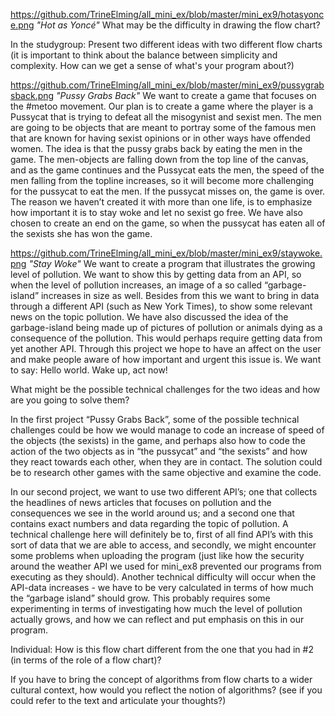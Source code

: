 https://github.com/TrineElming/all_mini_ex/blob/master/mini_ex9/hotasyonce.png
*"Hot as Yoncé"*
What may be the difficulty in drawing the flow chart?


In the studygroup:
Present two different ideas with two different flow charts (it is important to think about the balance between simplicity and complexity. How can we get a sense of what's your program about?)

https://github.com/TrineElming/all_mini_ex/blob/master/mini_ex9/pussygrabsback.png
*"Pussy Grabs Back"*
We want to create a game that focuses on the #metoo movement. Our plan is to create a game where the player is a Pussycat that is trying to defeat all the misogynist and sexist men. The men are going to be objects that are meant to portray some of the famous men that are known for having sexist opinions or in other ways have offended women. The idea is that the pussy grabs back by eating the men in the game. The men-objects are falling down from the top line of the canvas, and as the game continues and the Pussycat eats the men, the speed of the men falling from the topline increases, so it will become more challenging for the pussycat to eat the men. If the pussycat misses on, the game is over. The reason we haven’t created it with more than one life, is to emphasize how important it is to stay woke and let no sexist go free. 
We have also chosen to create an end on the game, so when the pussycat has eaten all of the sexists she has won the game.

https://github.com/TrineElming/all_mini_ex/blob/master/mini_ex9/staywoke.png
*"Stay Woke"*
We want to create a program that illustrates the growing level of pollution. We want to show this by getting data from an API, so when the level of pollution increases, an image of a so called “garbage-island” increases in size as well. Besides from this we want to bring in data through a different API (such as New York Times), to show some relevant news on the topic pollution. We have also discussed the idea of the garbage-island being made up of pictures of pollution or animals dying as a consequence of the pollution. This would perhaps require getting data from yet another API. Through this project we hope to have an affect on the user and make people aware of how important and urgent this issue is. We want to say: Hello world. Wake up, act now!

What might be the possible technical challenges for the two ideas and how are you going to solve them?

In the first project “Pussy Grabs Back”, some of the possible technical challenges could be how we would manage to code an increase of speed of the objects (the sexists) in the game, and perhaps also how to code the action of the two objects as in “the pussycat” and “the sexists” and how they react towards each other, when they are in contact. The solution could be to research other games with the same objective and examine the code.

In our second project, we want to use two different API’s; one that collects the headlines of news articles that focuses on pollution and the consequences we see in the world around us; and a second one that contains exact numbers and data regarding the topic of pollution. A technical challenge here will definitely be to, first of all find API’s with this sort of data that we are able to access, and secondly, we might encounter some problems when uploading the program (just like how the security around the weather API we used for mini_ex8 prevented our programs from executing as they should). 
Another technical difficulty will occur when the API-data increases - we have to be very calculated in terms of how much the “garbage island” should grow. This probably requires some experimenting in terms of investigating how much the level of pollution actually grows, and how we can reflect and put emphasis on this in our program. 


Individual:
How is this flow chart different from the one that you had in #2 (in terms of the role of a flow chart)?

If you have to bring the concept of algorithms from flow charts to a wider cultural context, how would you reflect the notion of algorithms? (see if you could refer to the text and articulate your thoughts?)
